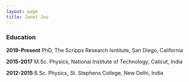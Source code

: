 ```yaml
---
layout: page
title: Janet Joy
---
```


### Education

**2019-Present** PhD, The Scripps Research Isntitute, San Diego, California

**2015-2017** M.Sc. Physics, National Institute of Technology, Calicut, India

**2012-2015** B.Sc. Physics, St. Stephens College, New Delhi, India
